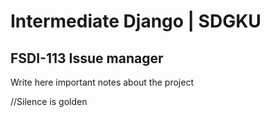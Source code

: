 # Intermediate Django | SDGKU

## FSDI-113 Issue manager

Write here important notes about the project 

//Silence is golden
